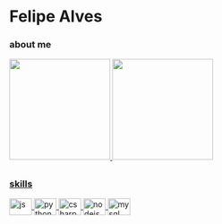 # Felipe Alves

### about me
<div>
  <a href="https://github.com/felipealves0957">
  <img height="180em" src="https://github-readme-stats.vercel.app/api/top-langs/?username=felipealves0957&layout=compact&langs_count=7&theme=radical&hide_border=true"/>
    <img height="180em" src="https://github-readme-stats.vercel.app/api?username=felipealves0957&show_icons=true&theme=radical&include_all_commits=true&count_private=true&hide_border=true"/>
</div>
  
##

### skills
<div style="display: inline_block">
  <img align="center" alt="js" height="30" width="40" title="JavaScript" src="https://cdn.jsdelivr.net/gh/devicons/devicon/icons/javascript/javascript-original.svg">
  <img align="center" alt="python" height="30" width="40" title="Python" src="https://cdn.jsdelivr.net/gh/devicons/devicon/icons/python/python-original.svg">
  <img align="center" alt="csharp" height="30" width="40" title="CSharp" src="https://cdn.jsdelivr.net/gh/devicons/devicon/icons/csharp/csharp-plain.svg">
  <img align="center" alt="nodejs" height="30" width="40" title="NodeJS" src="https://cdn.jsdelivr.net/gh/devicons/devicon/icons/nodejs/nodejs-original.svg">
  <img align="center" alt="mysql" height="30" width="40" title="MySQL" src="https://cdn.jsdelivr.net/gh/devicons/devicon/icons/mysql/mysql-original.svg">
</div>
  
